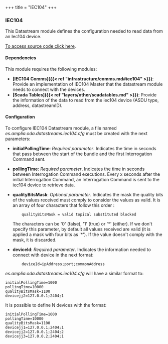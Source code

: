 +++
title = "IEC104"
+++

### IEC104

This Datastream module defines the configuration needed to read data from an Iec104 device.

[To access source code click here](https://github.com/amplia-iiot/oda/tree/master/oda-datastreams/iec104).

#### Dependencies

This module requires the following modules:

* __[IEC104 Comms]({{< ref "infrastructure/comms.md#iec104" >}})__: Provide an implementation of IEC104 Master that the datastream module needs to connect with the devices.
* __[Scada Tables]({{< ref "layers/other/scadatables.md" >}})__: Provide the information of the data to read from the iec104 device (ASDU type, address, datastreamID).

#### Configuration

To configure IEC104 Datastream module, a file named _es.amplia.oda.datastreams.iec104.cfg_ must be created with the next parameters:

* __initialPollingTime__: _Required parameter_. Indicates the time in seconds that pass between the start of the bundle and the first Interrogation Command sent.
* __pollingTime__: _Required parameter_. Indicates the time in seconds between Interrogation Command executions. Every x seconds after the initial Interrogation Command, an Interrogation Command is sent to the iec104 device to retrieve data.
* __qualityBitsMask__: _Optional parameter_. Indicates the mask the quality bits of the values received must comply to consider the values as valid. It is an array of four characters that follow this order :

    ```properties
        qualityBitsMask = valid topical substituted blocked
    ```
    The characters can be '0' (false), '1' (true) or '\*' (either). 
    If we don't specify this parameter, by default all values received are valid (it is applied a mask with four bits as '\*').
    If the value doesn't comply with the mask, it is discarded.
* __deviceId__: _Required parameter_. Indicates the information needed to connect with device in the next format:

    ```properties
        deviceId=ipAddress;port;commonAddress
    ```

_es.amplia.oda.datastreams.iec104.cfg_ will have a similar format to:

```properties
initialPollingTime=1000
pollingTime=10000
qualityBitsMask=1100
devicejj2=127.0.0.1;2404;1
```

It is possible to define N devices with the format:

```properties
initialPollingTime=1000
pollingTime=10000
qualityBitsMask=1100
devicejj1=127.0.0.1;2404;1
devicejj2=127.0.0.1;2404;2
devicejj3=127.0.0.2;2404;1
```
